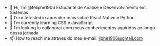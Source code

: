 - 👋 Hi, I’m @feliphe1906 Estudante de Analise e Desenvolvimento em  Sistemas
- 👀 I’m interested in  aprender mais sobre React Native e Python
- 🌱 I’m currently learning CSS e JavaScript
- 💞️ I’m looking to collaborat com meus conhecimentos  aquiridos ao longo dessa jornada
- 📫 How to reach me  atraves do meu e-mail: liphe1906@gmail.com

<!---
feliphe1906/feliphe1906 is a ✨ special ✨ repository because its `README.md` (this file) appears on your GitHub profile.
You can click the Preview link to take a look at your changes.
--->
